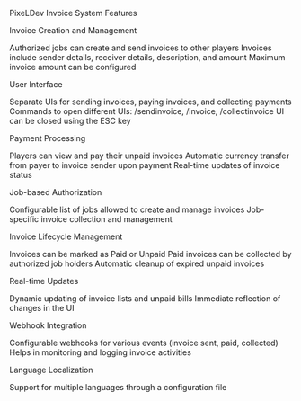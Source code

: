 PixeLDev Invoice System Features

Invoice Creation and Management

Authorized jobs can create and send invoices to other players
Invoices include sender details, receiver details, description, and amount
Maximum invoice amount can be configured


User Interface

Separate UIs for sending invoices, paying invoices, and collecting payments
Commands to open different UIs: /sendinvoice, /invoice, /collectinvoice
UI can be closed using the ESC key



Payment Processing

Players can view and pay their unpaid invoices
Automatic currency transfer from payer to invoice sender upon payment
Real-time updates of invoice status


Job-based Authorization

Configurable list of jobs allowed to create and manage invoices
Job-specific invoice collection and management


Invoice Lifecycle Management

Invoices can be marked as Paid or Unpaid
Paid invoices can be collected by authorized job holders
Automatic cleanup of expired unpaid invoices


Real-time Updates

Dynamic updating of invoice lists and unpaid bills
Immediate reflection of changes in the UI


Webhook Integration

Configurable webhooks for various events (invoice sent, paid, collected)
Helps in monitoring and logging invoice activities


Language Localization

Support for multiple languages through a configuration file
